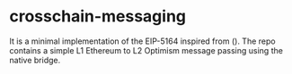 # crosschain-messaging
It is a minimal implementation of the EIP-5164 inspired from (). The repo contains a simple L1 Ethereum to L2 Optimism message passing using the native bridge. 
